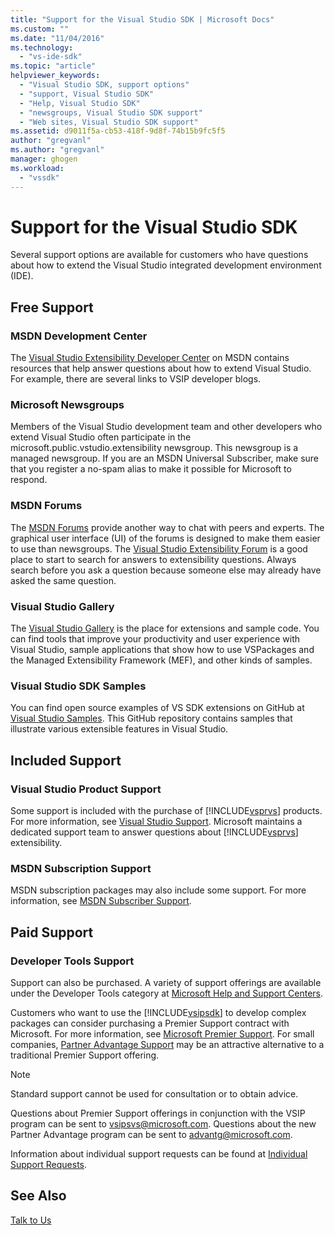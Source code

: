 ```yaml
---
title: "Support for the Visual Studio SDK | Microsoft Docs"
ms.custom: ""
ms.date: "11/04/2016"
ms.technology: 
  - "vs-ide-sdk"
ms.topic: "article"
helpviewer_keywords: 
  - "Visual Studio SDK, support options"
  - "support, Visual Studio SDK"
  - "Help, Visual Studio SDK"
  - "newsgroups, Visual Studio SDK support"
  - "Web sites, Visual Studio SDK support"
ms.assetid: d9011f5a-cb53-418f-9d8f-74b15b9fc5f5
author: "gregvanl"
ms.author: "gregvanl"
manager: ghogen
ms.workload: 
  - "vssdk"
---
```

# Support for the Visual Studio SDK
Several support options are available for customers who have questions about how to extend the Visual Studio integrated development environment (IDE).  
  
## Free Support  
  
### MSDN Development Center  
 The [Visual Studio Extensibility Developer Center](http://go.microsoft.com/fwlink/?LinkID=84381) on MSDN contains resources that help answer questions about how to extend Visual Studio. For example, there are several links to VSIP developer blogs.  
  
### Microsoft Newsgroups  
 Members of the Visual Studio development team and other developers who extend Visual Studio often participate in the microsoft.public.vstudio.extensibility newsgroup. This newsgroup is a managed newsgroup. If you are an MSDN Universal Subscriber, make sure that you register a no-spam alias to make it possible for Microsoft to respond.  
  
### MSDN Forums  
 The [MSDN Forums](http://go.microsoft.com/fwlink/?LinkID=76632) provide another way to chat with peers and experts. The graphical user interface (UI) of the forums is designed to make them easier to use than newsgroups. The [Visual Studio Extensibility Forum](http://go.microsoft.com/fwlink/?LinkID=121964) is a good place to start to search for answers to extensibility questions. Always search before you ask a question because someone else may already have asked the same question.  
  
### Visual Studio Gallery  
 The [Visual Studio Gallery](http://visualstudiogallery.msdn.microsoft.com/) is the place for extensions and sample code. You can find tools that improve your productivity and user experience with Visual Studio, sample applications that show how to use VSPackages and the Managed Extensibility Framework (MEF), and other kinds of samples.  
  
### Visual Studio SDK Samples

You can find open source examples of VS SDK extensions on GitHub at [Visual Studio Samples](https://github.com/Microsoft/VSSDK-Extensibility-Samples). This GitHub repository contains samples that illustrate various extensible features in Visual Studio.

## Included Support  
  
### Visual Studio Product Support  
 Some support is included with the purchase of [!INCLUDE[vsprvs](../code-quality/includes/vsprvs_md.md)] products. For more information, see [Visual Studio Support](http://msdn.microsoft.com/vstudio/cc136615.aspx). Microsoft maintains a dedicated support team to answer questions about [!INCLUDE[vsprvs](../code-quality/includes/vsprvs_md.md)] extensibility.  
  
### MSDN Subscription Support  
 MSDN subscription packages may also include some support. For more information, see [MSDN Subscriber Support](https://msdn.microsoft.com/subscriptions/aa718661.aspx).  
  
## Paid Support  
  
### Developer Tools Support  
 Support can also be purchased. A variety of support offerings are available under the Developer Tools category at [Microsoft Help and Support Centers](http://go.microsoft.com/fwlink/?LinkID=82383).  
  
 Customers who want to use the [!INCLUDE[vsipsdk](../extensibility/includes/vsipsdk_md.md)] to develop complex packages can consider purchasing a Premier Support contract with Microsoft. For more information, see [Microsoft Premier Support](http://go.microsoft.com/fwlink/?LinkID=76660). For small companies, [Partner Advantage Support](http://www.microsoft.com/services/microsoftservices/srv_mspa.mspx) may be an attractive alternative to a traditional Premier Support offering.  
  
> [!NOTE]
>  Standard support cannot be used for consultation or to obtain advice.  
  
 Questions about Premier Support offerings in conjunction with the VSIP program can be sent to [vsipsvs@microsoft.com](mailto:vsipsvs@microsoft.com). Questions about the new Partner Advantage program can be sent to [advantg@microsoft.com](mailto:advantg@microsoft.com).  
  
 Information about individual support requests can be found at [Individual Support Requests](http://go.microsoft.com/fwlink/?LinkID=82385).  
  
## See Also  
 [Talk to Us](../ide/talk-to-us.md)